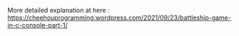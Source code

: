 More detailed explanation at here : https://cheehouprogramming.wordpress.com/2021/09/23/battleship-game-in-c-console-part-1/
